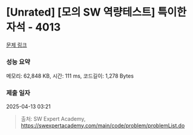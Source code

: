 # [Unrated] [모의 SW 역량테스트] 특이한 자석 - 4013 

[문제 링크](https://swexpertacademy.com/main/code/problem/problemDetail.do?contestProbId=AWIeV9sKkcoDFAVH) 

### 성능 요약

메모리: 62,848 KB, 시간: 111 ms, 코드길이: 1,278 Bytes

### 제출 일자

2025-04-13 03:21



> 출처: SW Expert Academy, https://swexpertacademy.com/main/code/problem/problemList.do